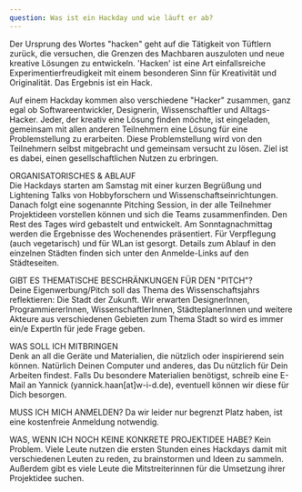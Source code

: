 ```yaml
---
question: Was ist ein Hackday und wie läuft er ab?
---
```


Der Ursprung des Wortes "hacken" geht auf die Tätigkeit von Tüftlern zurück, die versuchen, die Grenzen des Machbaren auszuloten und neue kreative Lösungen zu entwickeln.
'Hacken' ist eine Art einfallsreiche Experimentierfreudigkeit mit einem besonderen Sinn für Kreativität und Originalität. Das Ergebnis ist ein Hack.

Auf einem Hackday kommen also verschiedene "Hacker" zusammen, ganz egal ob Softwareentwickler, Designerin, Wissenschaftler und Alltags-Hacker. Jeder, der kreativ eine Lösung finden möchte, ist eingeladen, gemeinsam mit allen anderen Teilnehmern eine Lösung für eine Problemstellung zu erarbeiten. Diese Problemstellung wird von den Teilnehmern selbst mitgebracht und gemeinsam versucht zu lösen. Ziel ist es dabei, einen gesellschaftlichen Nutzen zu erbringen.

ORGANISATORISCHES & ABLAUF<br>
Die Hackdays starten am Samstag mit einer kurzen Begrüßung und Lightening Talks von Hobbyforschern und Wissenschaftseinrichtungen. Danach folgt eine sogenannte Pitching Session, in der alle Teilnehmer Projektideen vorstellen können und sich die Teams zusammenfinden. Den Rest des Tages wird gebastelt und entwickelt. Am Sonntagnachmittag werden die Ergebnisse des Wochenendes präsentiert.
Für Verpflegung (auch vegetarisch) und für WLan ist gesorgt. Details zum Ablauf in den einzelnen Städten finden sich unter den Anmelde-Links auf den Städteseiten.
<br>

GIBT ES THEMATISCHE BESCHRÄNKUNGEN FÜR DEN "PITCH"?<br>
Deine Eigenwerbung/Pitch soll das Thema des Wissenschaftsjahrs reflektieren: Die Stadt der Zukunft. Wir erwarten DesignerInnen, ProgrammiererInnen, WissenschaftlerInnen, StädteplanerInnen und weitere Akteure aus verschiedenen Gebieten zum Thema Stadt so wird es immer ein/e ExpertIn für jede Frage geben.<br>

WAS SOLL ICH MITBRINGEN<br>
Denk an all die Geräte und Materialien, die nützlich oder inspirierend sein können. Natürlich Deinen Computer und anderes, das Du nützlich für Dein Arbeiten findest. Falls Du besondere Materialien benötigst, schreib eine E-Mail an Yannick (yannick.haan[at]w-i-d.de), eventuell können wir diese für Dich besorgen.<br>

MUSS ICH MICH ANMELDEN?
Da wir leider nur begrenzt Platz haben, ist eine kostenfreie Anmeldung notwendig.<br>

WAS, WENN ICH NOCH KEINE KONKRETE PROJEKTIDEE HABE?
Kein Problem. Viele Leute nutzen die ersten Stunden eines Hackdays damit mit verschiedenen Leuten zu reden, zu brainstormen und Ideen zu sammeln. Außerdem gibt es viele Leute die Mitstreiterinnen für die Umsetzung ihrer Projektidee suchen.
